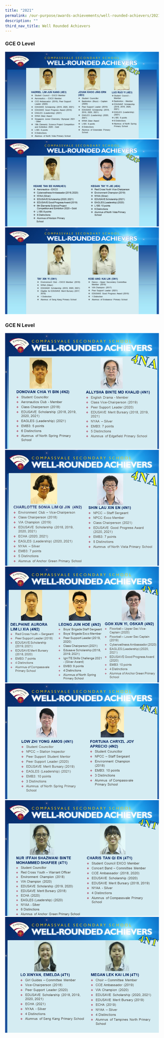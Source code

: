 ```yaml
---
title: "2021"
permalink: /our-purpose/awards-achievements/well-rounded-achievers/2021
description: ""
third_nav_title: Well Rounded Achievers
---
```

### GCE O Level
![](/images/2021%20O%20Level%20Results%20-%20well%20rounded%20achievers1.jpg)
![](/images/2021%20O%20Level%20Results%20-%20well%20rounded%20achievers2.jpg)
![](/images/2021%20O%20Level%20Results%20-%20well%20rounded%20achievers3.jpg)

### GCE N Level
![](/images/2021%20N%20lvl%201.jpg)
![](/images/2021%20N%20lvl%202.jpg)
![](/images/2021%20N%20lvl%203.jpg)
![](/images/2021%20N%20lvl%204.jpg)
![](/images/2021%20N%20lvl%205.jpg)
![](/images/2021%20N%20lvl%206.jpg)